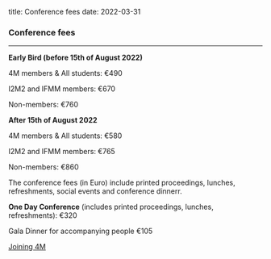 title: Conference fees
date: 2022-03-31
 
### Conference fees



<hr />

<strong>Early Bird (before 15th of August 2022)</strong>

4M members & All students: €490

I2M2 and IFMM members: €670

Non-members: €760

<strong>After 15th of August 2022</strong>

4M members & All students: €580

I2M2 and IFMM members: €765

Non-members: €860



The conference fees (in Euro) include printed proceedings, lunches, refreshments, social events and conference dinnerr.

<strong> One Day Conference</strong> (includes printed proceedings, lunches, refreshments): €320

Gala Dinner for accompanying people €105
  
  <a href="https://www.4m-association.org/join4m.html">Joining 4M</a>


